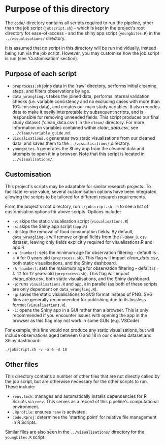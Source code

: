 # Purpose of this directory

The `code/` directory contains all scripts required to run the pipeline, other than the job script (`jobscript.sh`) - which is kept in the project's root directory for ease-of-access - and the shiny app script (`youngbites.R`) in the `../visualisations/` directory.

It is assumed that no script in this directory will be run individually, instead being run via the job script. However, you may customise how the job script is run (see 'Customisation' section).

## Purpose of each script 
* `preprocess.sh` joins data in the 'raw' directory, performs initial cleaning steps, and filters observations by age.
* `data_wrangling.R` takes the joined data, performs internal validation checks (i.e. variable consistency and no excluding cases with more than 10% missing data), and creates our main study variables. It also recodes data to make it easily interpretable by subsequent scripts, and is responsible for removing unneeded fields. This script produces our final study dataset ('clean_data.csv') in the `clean/` directory. For more information on variables contained within *clean_data.csv*, see `../clean/variable_guide.md`.
* `visualisations.R` generates two static visualisations from our cleaned data, and saves them to the `../visualisations/` directory.
* `youngbites.R` generates the Shiny app from the cleaned data and attempts to open it in a browser. Note that this script is located in `../visualisations/`.

## Customisation

This project's scripts may be adaptable for similar research projects. To facilitate re-use value, several customisation options have been integrated, allowing the scripts to be tailored for different research requirements.

From the project's root directory, run `./jobscript.sh -h` to see a list of customisation options for above scripts. Options include:
* `-v`: skips the static visualisation script (`visualisations.R`)
* `-s`: skips the Shiny app script (`app.R`)
* `-d`: stop the removal of food consumption fields. By default, `data_wrangling.R` will remove original fields from the `FFQRAW_D.csv` dataset, leaving only fields explicitly required for visualisations.R and app.R.
* `-a [number]`: sets the minimum age for observation filtering - default is `-a 0` for 0 years old (`preprocess.sh`). This flag will impact _clean_data.csv_, both static visualisations, and the Shiny dashboard.
* `-A [number]`: sets the maximum age for observation filtering - defailt is `-A 12` for 12 years old (`preprocess.sh`). This flag will impact _clean_data.csv_, both static visualisations, and the Shiny dashboard.
* `-p`: runs `visualisations.R` and `app.R` in parallel (as both of these scripts are only dependent on `data_wrangling.R`).
* `-g`: saves the static visualisations to SVG format instead of PNG. SVG files are generally recommended for publishing due to its lossless format (`visualisations.R`).
* `-i`: opens the Shiny app in a GUI rather than a browser. This is only recommended if you encounter issues with opening the app in the browser as this flag may not work in some GUIs (e.g. VSCode)

For example, this line would not produce any static visualisations, but will include observations aged between 6 and 18 in our cleaned dataset and Shiny dashboard:
```
./jobscript.sh -v -a 6 -A 18
```

## Other files

This directory contains a number of other files that are not directly called by the job script, but are otherwise necessary for the other scripts to run. These include:
* `renv.lock`: manages and automatically installs dependencies for R Scripts via `renv`. This serves as a record of this pipeline's computational environment.
* `.Rprofile`: ensures `renv` is activated.
* `code.Rproj`: determines the 'starting point' for relative file management in R Scripts.

Similar files are also seen in the `../visualisations/` directory for the `youngbites.R` script.
